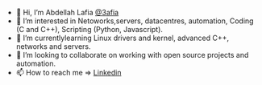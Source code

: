 - 👋 Hi, I’m Abdellah Lafia [@3afia](https://github.com/3afia/)
- 👀 I’m interested in Netoworks,servers, datacentres, automation, Coding (C and C++), Scripting (Python, Javascript).
- 🌱 I’m currentlylearning Linux drivers and kernel, advanced C++, networks and servers.
- 💞️ I’m looking to collaborate on working with open source projects and automation.
- 📫 How to reach me => [Linkedin](https://www.linkedin.com/in/abdellah-lafia/)

<!---
3afia/3afia is a ✨ special ✨ repository because its `README.md` (this file) appears on your GitHub profile.
You can click the Preview link to take a look at your changes.
--->
